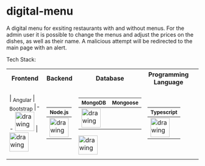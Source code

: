 # digital-menu

A digital menu for exsiting restaurants with and without menus. For the admin
user it is possible to change the menus and adjust the prices on the dishes,
as well as their name. A malicious attempt will be redirected to the main page 
with an alert.

Tech Stack:
<table>
<tr><th>Frontend</th><th>Backend</th><th>Database</th><th>Programming Language</th></tr>
<tr><td>

|<sub>  Angular </sub> | <sub>  Bootstrap </sub>
|--
<img src="https://github.com/nik-neg/digital-menu/blob//main/techstack_images/angular-icon.svg" alt="drawing" width="50"/> |
<img src="https://github.com/nik-neg/digital-menu/blob//main/techstack_images/bootstrap.svg" alt="drawing" width="50"/>
</td><td>

<sub> Node.js  </sub>  |
|--
<img src="https://github.com/nik-neg/digital-menu/blob//main/techstack_images/nodejs.svg" alt="drawing" width="50"/> | 
</td><td>

<sub> MongoDB  </sub>  | <sub> Mongoose  </sub>
|--|--
<img src="https://github.com/nik-neg/digital-menu/blob//main/techstack_images/nodejs.svg" alt="drawing" width="50"/> | 
<img src="https://github.com/nik-neg/digital-menu/blob//main/techstack_images/mongoose.png" alt="drawing" width="50"/>
 </td><td>
  
<sub> Typescript </sub>  |
|--
<img src="https://github.com/nik-neg/digital-menu/blob//main/techstack_images/typescript-icon.svg" alt="drawing" width="50"/> | 
</td><td>
</td></tr> </table> 
